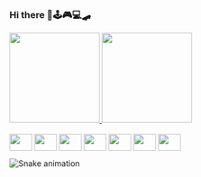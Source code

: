 ### Hi there 👋🕹🎮💻🛹 

<a href="https://github.com/mateus-junio">
    <img height="160em" src="https://github-readme-stats.vercel.app/api?username=mateus-junio&amp;show_icons=true&amp;theme=radical&amp;include_all_commits=true&amp;count_private=true" style="max-width: 100%;">
  <img height="160em" src="https://github-readme-stats.vercel.app/api/top-langs/?username=mateus-junio&amp;layout=compact&amp;langs_count=7&amp;theme=radical" style="max-width: 100%;">
    
 </a>   

<a>
    
<div style="display: inline_block"><br>
   <img align="center" height="30" width="40" src="https://cdn.jsdelivr.net/gh/devicons/devicon/icons/java/java-original-wordmark.svg"/>
   <img align="center" height="30" width="40" src="https://cdn.jsdelivr.net/gh/devicons/devicon/icons/html5/html5-original.svg"/>  
   <img align="center" height="30" width="40" src="https://cdn.jsdelivr.net/gh/devicons/devicon/icons/nodejs/nodejs-original-wordmark.svg"/>   
   <img align="center" height="30" width="40" src="https://cdn.jsdelivr.net/gh/devicons/devicon/icons/git/git-original.svg"/>
   <img align="center" height="30" width="40" src="https://cdn.jsdelivr.net/gh/devicons/devicon/icons/github/github-original.svg"/>
   <img align="center" height="30" width="40" src="https://cdn.jsdelivr.net/gh/devicons/devicon/icons/css3/css3-original.svg"/> 
   <img align="center" height="30" width="40" src="https://cdn.jsdelivr.net/gh/devicons/devicon/icons/csharp/csharp-original.svg" />
   
    
</a>  
    
</div>    

<a> ![Snake animation](https://github.com/mateus-junio/mateus-junio/blob/output/github-contribution-grid-snake.svg)  </a>

<!--
**mateus-junio/mateus-junio** is a ✨ _special_ ✨ repository because its `README.md` (this file) appears on your GitHub profile.

Here are some ideas to get you started:

- 🔭 I’m currently working on ...
- 🌱 I’m currently learning ...
- 👯 I’m looking to collaborate on ...
- 🤔 I’m looking for help with ...
- 💬 Ask me about ...
- 📫 How to reach me: ...
- 😄 Pronouns: ...
- ⚡ Fun fact: ...
-->

